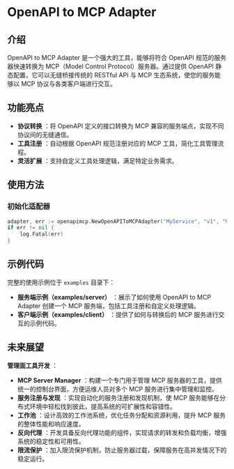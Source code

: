 # OpenAPI to MCP Adapter

## 介绍

OpenAPI to MCP Adapter 是一个强大的工具，能够将符合 OpenAPI 规范的服务器快速转换为 MCP（Model Control Protocol）服务器。通过提供 OpenAPI 静态配置，它可以无缝桥接传统的 RESTful API 与 MCP 生态系统，使您的服务能够以 MCP 协议与各类客户端进行交互。

## 功能亮点

- **协议转换** ：将 OpenAPI 定义的接口转换为 MCP 兼容的服务端点，实现不同协议间的无缝通信。
- **工具注册** ：自动根据 OpenAPI 规范注册对应的 MCP 工具，简化工具管理流程。
- **灵活扩展** ：支持自定义工具处理逻辑，满足特定业务需求。

## 使用方法

### 初始化适配器

```go
adapter, err := openapimcp.NewOpenAPIToMCPAdapter("MyService", "v1", "http://backend:8080", ":9090")
if err != nil {
    log.Fatal(err)
}
```

## 示例代码

完整的使用示例位于 `examples` 目录下：

- **服务端示例（examples/server）** ：展示了如何使用 OpenAPI to MCP Adapter 创建一个 MCP 服务端，包括工具注册和自定义处理逻辑。
- **客户端示例（examples/client）** ：提供了如何与转换后的 MCP 服务进行交互的示例代码。

## 未来展望

**管理面工具开发** ：

- **MCP Server Manager** ：构建一个专门用于管理 MCP 服务器的工具，提供统一的控制台界面，方便运维人员对多个 MCP 服务进行集中管理和监控。
- **服务注册与发现** ：实现自动化的服务注册和发现机制，使 MCP 服务能够在分布式环境中轻松找到彼此，提高系统的可扩展性和容错性。
- **工作池** ：设计高效的工作池系统，优化任务分配和资源利用，提升 MCP 服务的整体性能和响应速度。
- **反向代理** ：开发具备反向代理功能的组件，实现请求的转发和负载均衡，增强系统的稳定性和可用性。
- **限流保护** ：加入限流保护机制，防止服务器过载，保障服务在高并发情况下的稳定运行。
